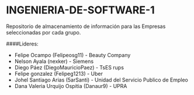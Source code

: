# INGENIERIA-DE-SOFTWARE-1
Repositorio de almacenamiento de información para las Empresas seleccionadas por cada grupo.

####Lideres:

 - Felipe Ocampo (Felipeosg11) - Beauty Company
 - Nelson Ayala (nexker) - Siemens
 - Diego Páez (DiegoMauricioPaez) - TsES rups
 - Felipe gonzalez (Felipeg1213) - Uber 
 - Johel Santiago Arias (5arSanti) - Unidad del Servicio Publico de Empleo 
 - Dana Valeria Urquijo Ospitia (Danaur9) - UPRA 
